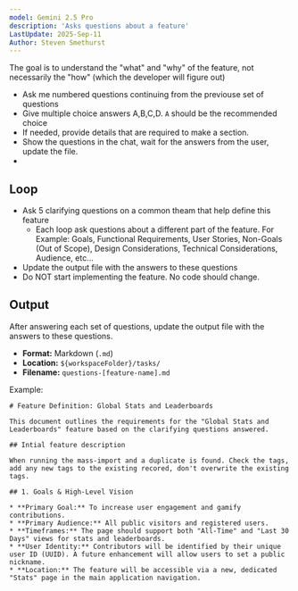 ```yaml
---
model: Gemini 2.5 Pro
description: 'Asks questions about a feature'
LastUpdate: 2025-Sep-11
Author: Steven Smethurst
---
```


The goal is to understand the "what" and "why" of the feature, not necessarily the "how" (which the developer will figure out)

- Ask me numbered questions continuing from the previouse set of questions
- Give multiple choice answers A,B,C,D. `A` should be the recommended choice
- If needed, provide details that are required to make a section.
- Show the questions in the chat, wait for the answers from the user, update the file.
- 

## Loop

- Ask 5 clarifying questions on a common theam that help define this feature
  - Each loop ask questions about a different part of the feature. For Example: Goals, Functional Requirements, User Stories, Non-Goals (Out of Scope), Design Considerations, Technical Considerations, Audience, etc...
- Update the output file with the answers to these questions
- Do NOT start implementing the feature. No code should change.

## Output

After answering each set of questions, update the output file with the answers to these questions.

- **Format:** Markdown (`.md`)
- **Location:** `${workspaceFolder}/tasks/`
- **Filename:** `questions-[feature-name].md`

Example: 

```
# Feature Definition: Global Stats and Leaderboards

This document outlines the requirements for the "Global Stats and Leaderboards" feature based on the clarifying questions answered.

## Intial feature description

When running the mass-import and a duplicate is found. Check the tags, add any new tags to the existing recored, don't overwrite the existing tags.

## 1. Goals & High-Level Vision

* **Primary Goal:** To increase user engagement and gamify contributions.
* **Primary Audience:** All public visitors and registered users.
* **Timeframes:** The page should support both "All-Time" and "Last 30 Days" views for stats and leaderboards.
* **User Identity:** Contributors will be identified by their unique user ID (UUID). A future enhancement will allow users to set a public nickname.
* **Location:** The feature will be accessible via a new, dedicated "Stats" page in the main application navigation.

```
